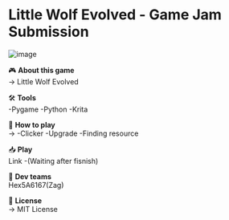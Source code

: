 # Little Wolf Evolved - Game Jam Submission  
![image](https://github.com/user-attachments/assets/8386337e-dd7e-4741-8ca8-89aeacc4dafb)




🎮 **About this game**  
→ Little Wolf Evolved

🛠️ **Tools**  
-Pygame
-Python
-Krita

🎯 **How to play**  
→ -Clicker
  -Upgrade
  -Finding resource
  

📥 **Play**  
Link
  -(Waiting after fisnish)

👥 **Dev teams**  
  Hex5A6167(Zag)

📜 **License**  
→ MIT License  
